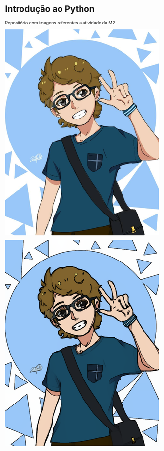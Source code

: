 ﻿# Introdução ao Python

Repositório com imagens referentes a atividade da M2.

![desenho 512x512](eduardo_desenho.jpg)

![desenho stylization](eduardo_result.png)
